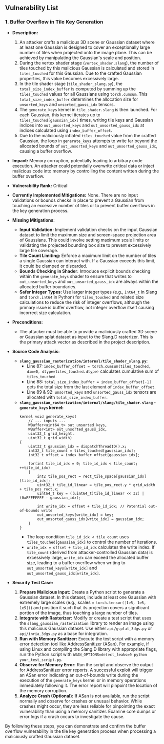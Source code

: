 ## Vulnerability List

### 1. Buffer Overflow in Tile Key Generation

- **Description:**
    1. An attacker crafts a malicious 3D scene or Gaussian dataset where at least one Gaussian is designed to cover an exceptionally large number of tiles when projected onto the image plane. This can be achieved by manipulating the Gaussian's scale and position.
    2. During the vertex shader stage (`vertex_shader.slang`), the number of tiles touched by this malicious Gaussian is calculated and stored in `tiles_touched` for this Gaussian. Due to the crafted Gaussian properties, this value becomes excessively large.
    3. In the tile shader stage (`tile_shader_slang.py`), the `total_size_index_buffer` is computed by summing up the `tiles_touched` values for all Gaussians using `torch.cumsum`. This `total_size_index_buffer` determines the allocation size for `unsorted_keys` and `unsorted_gauss_idx` tensors.
    4. The `generate_keys` kernel in `tile_shader.slang` is then launched. For each Gaussian, this kernel iterates up to `tiles_touched[gaussian_idx]` times, writing tile keys and Gaussian indices into `out_unsorted_keys` and `out_unsorted_gauss_idx` at indices calculated using `index_buffer_offset`.
    5. Due to the maliciously inflated `tiles_touched` value from the crafted Gaussian, the loop in `generate_keys` attempts to write far beyond the allocated bounds of `out_unsorted_keys` and `out_unsorted_gauss_idx`, causing a buffer overflow.

- **Impact:** Memory corruption, potentially leading to arbitrary code execution. An attacker could potentially overwrite critical data or inject malicious code into memory by controlling the content written during the buffer overflow.

- **Vulnerability Rank:** Critical

- **Currently Implemented Mitigations:** None. There are no input validations or bounds checks in place to prevent a Gaussian from touching an excessive number of tiles or to prevent buffer overflows in the key generation process.

- **Missing Mitigations:**
    - **Input Validation:** Implement validation checks on the input Gaussian dataset to limit the maximum size and screen-space projection area of Gaussians. This could involve setting maximum scale limits or validating the projected bounding box size to prevent excessively large tile coverage.
    - **Tile Count Limiting:** Enforce a maximum limit on the number of tiles a single Gaussian can interact with. If a Gaussian exceeds this limit, it could be clamped or discarded.
    - **Bounds Checking in Shader:** Introduce explicit bounds checking within the `generate_keys` shader to ensure that writes to `out_unsorted_keys` and `out_unsorted_gauss_idx` are always within the allocated buffer boundaries.
    - **Safer Integer Types:** Use larger integer types (e.g., `int64_t` in Slang and `torch.int64` in Python) for `tiles_touched` and related size calculations to reduce the risk of integer overflows, although the primary issue is buffer overflow, not integer overflow itself causing incorrect size calculation.

- **Preconditions:**
    - The attacker must be able to provide a maliciously crafted 3D scene or Gaussian splat dataset as input to the Slang.D rasterizer. This is the primary attack vector as described in the project description.

- **Source Code Analysis:**
    - **`slang_gaussian_rasterization/internal/tile_shader_slang.py`:**
        - Line 87: `index_buffer_offset = torch.cumsum(tiles_touched, dim=0, dtype=tiles_touched.dtype)` calculates cumulative sum of `tiles_touched`.
        - Line 88: `total_size_index_buffer = index_buffer_offset[-1]` gets the total size from the last element of `index_buffer_offset`.
        - Line 89 & 92: `unsorted_keys` and `unsorted_gauss_idx` tensors are allocated with `total_size_index_buffer`.
    - **`slang_gaussian_rasterization/internal/slang/tile_shader.slang` - `generate_keys` kernel:**
        ```slang
        kernel void generate_keys(
            // ... inputs ...
            WBuffer<uint64_t> out_unsorted_keys,
            WBuffer<int> out_unsorted_gauss_idx,
            uint32_t grid_height,
            uint32_t grid_width)
        {
            uint32_t gaussian_idx = dispatchThreadID().x;
            int32_t tile_count = tiles_touched[gaussian_idx];
            int32_t offset = index_buffer_offset[gaussian_idx];

            for(int tile_id_idx = 0; tile_id_idx < tile_count; ++tile_id_idx)
            {
                int2 tile_pos_rect = rect_tile_space[gaussian_idx][tile_id_idx];
                uint32_t tile_id_linear = tile_pos_rect.y * grid_width + tile_pos_rect.x;
                uint64_t key = ((uint64_t)tile_id_linear << 32) | (0xFFFFFFFF - gaussian_idx);

                int write_idx = offset + tile_id_idx; // Potential out-of-bounds write
                out_unsorted_keys[write_idx] = key;
                out_unsorted_gauss_idx[write_idx] = gaussian_idx;
            }
        }
        ```
        - The loop condition `tile_id_idx < tile_count` uses `tiles_touched[gaussian_idx]` to control the number of iterations.
        - `write_idx = offset + tile_id_idx` calculates the write index. If `tile_count` (derived from attacker-controlled Gaussian data) is excessively large, `write_idx` can exceed the allocated buffer size, leading to a buffer overflow when writing to `out_unsorted_keys[write_idx]` and `out_unsorted_gauss_idx[write_idx]`.

- **Security Test Case:**
    1. **Prepare Malicious Input:** Create a Python script to generate a Gaussian dataset. In this dataset, include at least one Gaussian with extremely large scales (e.g., scales = `torch.tensor([1e5, 1e5, 1e5])`) and position it such that its projection covers a significant portion of the image, thus touching a large number of tiles.
    2. **Integrate with Rasterizer:** Modify or create a test script that uses the `slang_gaussian_rasterization` library to render an image using this malicious Gaussian dataset. Use either `api/gsplat_3dgs.py` or `api/inria_3dgs.py` as a base for integration.
    3. **Run with Memory Sanitizer:** Execute the test script with a memory error detection tool like AddressSanitizer (ASan). For example, if using Linux and compiling the Slang.D library with appropriate flags, run the Python script with `ASAN_OPTIONS=detect_leaks=0 python your_test_script.py`.
    4. **Observe for Memory Error:** Run the script and observe the output for AddressSanitizer error reports. A successful exploit will trigger an ASan error indicating an out-of-bounds write during the execution of the `generate_keys` kernel or in memory operations immediately following it. The error report will pinpoint the location of the memory corruption.
    5. **Analyze Crash (Optional):** If ASan is not available, run the script normally and observe for crashes or unusual behavior. While crashes might occur, they are less reliable for pinpointing the exact vulnerability than using a memory sanitizer. Examine core dumps or error logs if a crash occurs to investigate the cause.

By following these steps, you can demonstrate and confirm the buffer overflow vulnerability in the tile key generation process when processing a maliciously crafted Gaussian dataset.